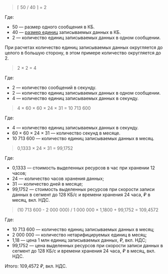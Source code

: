 >&lceil; 50 / 40 &rceil; = 2

Где:

* 50 — размер одного сообщения в КБ.
* 40 — [размер единиц](#event) записываемых данных в КБ.
* 2 — количество единиц записываемых данных в одном сообщении.

При расчетах количество единиц записываемых данных округляется до целого в большую сторону, в этом примере количество округляется до 2.

>2 × 2 = 4

Где:

* 2 — количество сообщений в секунду.
* 2 — количество единиц записываемых данных в одном сообщении.
* 4 — количество единиц записываемых данных в секунду.

>4 × 60 × 60 × 24 × 31 = 10&nbsp;713&nbsp;600

Где:

* 4 — количество единиц записываемых данных в секунду.
* 60 × 60 × 24 × 31 — количество секунд в месяце.
* 10&nbsp;713&nbsp;600 — количество единиц записываемых данных в месяц.

> 0,1333 × 24 × 31 = 99,1752

Где:

* 0,1333 — стоимость выделенных ресурсов в час при хранении 12 часов;
* 24 — количество часов хранения данных;
* 31 — количество дней в месяце;
* 99,1752 — стоимость выделенных ресурсов при скорости записи данных в сегмент до 128 КБ/с и времени хранения 24 часа, ₽ в месяц, вкл. НДС.

>(10&nbsp;713&nbsp;600 - 2&nbsp;000&nbsp;000) / 1&nbsp;000&nbsp;000 × 1,1800 + 99,1752 = 109,4572

Где:

* 10&nbsp;713&nbsp;600 — количество единиц записываемых данных в месяц;
* 2&nbsp;000&nbsp;000 — количество нетарифицируемых единиц в месяц;
* 1,18 — цена 1 млн единиц записываемых данных, ₽, вкл. НДС;
* 99,1752 — цена выделенных ресурсов при скорости записи данных в сегмент до 128 КБ/с и времени хранения 24 часа, ₽ в месяц, вкл. НДС.

Итого: 109,4572 ₽, вкл. НДС.
